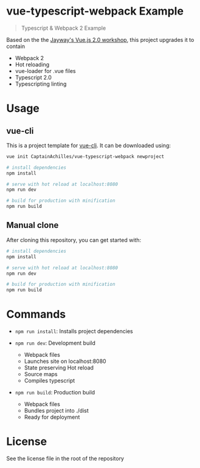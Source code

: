 # vue-typescript-webpack Example

> Typescript & Webpack 2 Example

Based on the the [Jayway's Vue.js 2.0 workshop](https://jayway.github.io/vue-js-workshop/), this project upgrades it to contain
  * Webpack 2
  * Hot reloading
  * vue-loader for .vue files
  * Typescript 2.0
  * Typescripting linting

# Usage
## vue-cli
This is a project template for [vue-cli](https://github.com/vuejs/vue-cli). It can be downloaded using:
```bash
vue init CaptainAchilles/vue-typescript-webpack newproject

# install dependencies
npm install

# serve with hot reload at localhost:8080
npm run dev

# build for production with minification
npm run build
```

## Manual clone 
After cloning this repository, you can get started with:

``` bash
# install dependencies
npm install

# serve with hot reload at localhost:8080
npm run dev

# build for production with minification
npm run build
```

# Commands

* `npm run install`: Installs project dependencies
* `npm run dev`: Development build
  * Webpack files
  * Launches site on localhost:8080
  * State preserving Hot reload
  * Source maps
  * Compiles typescript

* `npm run build`: Production build
  * Webpack files
  * Bundles project into ./dist 
  * Ready for deployment

# License
See the license file in the root of the repository
